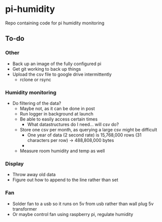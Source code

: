 # pi-humidity
Repo containing code for pi humidity monitoring



## To-do

### Other
- Back up an image of the fully configured pi
- Get git working to back up things
- Upload the csv file to google drive intermittently
  - rclone or rsync

### Humidity monitoring
- Do filtering of the data?
  - Maybe not, as it can be done in post
  - Run logger in background at launch
  - Be able to easily access certain times
    - What datastructures do I need... will csv do?
  - Store one csv per month, as querying a large csv might be difficult
    - One year of data (2 second rate) is 15,768,000 rows (31 characters per row) -> 488,808,000‬ bytes
    - 
  - Measure room humidity and temp as well


### Display
- Throw away old data
- Figure out how to append to the line rather than set

### Fan
- Solder fan to a usb so it runs on 5v from usb rather than wall plug 5v transformer
- Or maybe control fan using raspberry pi, regulate humidity


